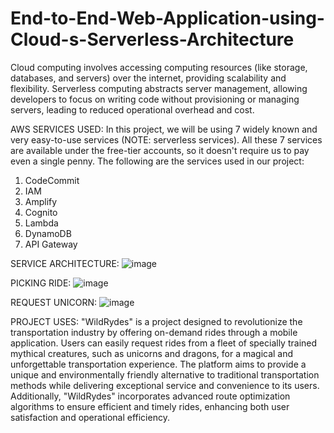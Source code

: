 # End-to-End-Web-Application-using-Cloud-s-Serverless-Architecture

Cloud computing involves accessing computing resources (like storage, databases, and servers) over the internet, providing scalability and flexibility. Serverless computing abstracts server management, allowing developers to focus on writing code without provisioning or managing servers, leading to reduced operational overhead and cost.

AWS SERVICES USED:
In this project, we will be using 7 widely known and very easy-to-use services (NOTE: serverless services). All these 7 services are available under the free-tier accounts, so it doesn't require us to pay even a single penny. The following are the services used in our project:

1. CodeCommit
2. IAM
3. Amplify
4. Cognito 
5. Lambda
6. DynamoDB
7. API Gateway

SERVICE ARCHITECTURE: 
![image](https://github.com/lavanyaD612/End-to-End-Web-Application-using-Cloud-s-Serverless-Architecture/assets/165453620/acf7d4d0-4fbf-4bab-8fd9-2ef2261b14c9)

PICKING RIDE:
![image](https://github.com/lavanyaD612/End-to-End-Web-Application-using-Cloud-s-Serverless-Architecture/assets/165453620/456a7a45-f2f0-4f84-8a5d-8696703fff33)

REQUEST UNICORN:
![image](https://github.com/lavanyaD612/End-to-End-Web-Application-using-Cloud-s-Serverless-Architecture/assets/165453620/5e367a35-1d12-4e9c-970a-a1360885c6d2)

PROJECT USES:
"WildRydes" is a project designed to revolutionize the transportation industry by offering on-demand rides through a mobile application. Users can easily request rides from a fleet of specially trained mythical creatures, such as unicorns and dragons, for a magical and unforgettable transportation experience. The platform aims to provide a unique and environmentally friendly alternative to traditional transportation methods while delivering exceptional service and convenience to its users. Additionally, "WildRydes" incorporates advanced route optimization algorithms to ensure efficient and timely rides, enhancing both user satisfaction and operational efficiency.
